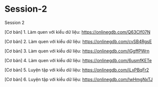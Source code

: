 # Session-2
Session 2

[Cơ bản] 1. Làm quen với kiểu dữ liệu: https://onlinegdb.com/Q63Clf07N

[Cơ bản] 2. Làm quen với kiểu dữ liệu: https://onlinegdb.com/cvSB4RgsE

[Cơ bản] 3. Làm quen với kiểu dữ liệu: https://onlinegdb.com/lGgffPWrn

[Cơ bản] 4. Làm quen với kiểu dữ liệu: https://onlinegdb.com/6usmfKETe

[Cơ bản] 5. Luyện tập với kiểu dữ liệu: https://onlinegdb.com/iLxPBqFr2

[Cơ bản] 6. Luyện tập với kiểu dữ liệu: https://onlinegdb.com/lwHmgNxTJ
